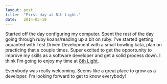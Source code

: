 ```yaml
---
layout: post
title:  "First day at 8th Light."
date:   2014-05-19
---
```


Started off the day configuring my computer. Spent the rest of the day going through ruby koans/reading up a bit on ruby. I've started getting aquanted with Test Driven Development with a small bowling kata, plan on practicing that a couple times. Super excited to get the opportunity to improve my skills as a software developer and get a solid process down. I think I'm going to enjoy my time at [8th Light][8th]. 

Everybody was really welcoming. Seems like a great place to grow as a developer. I'm looking forward to get to know everybody!

[8th]: http://www.8thlight.com

